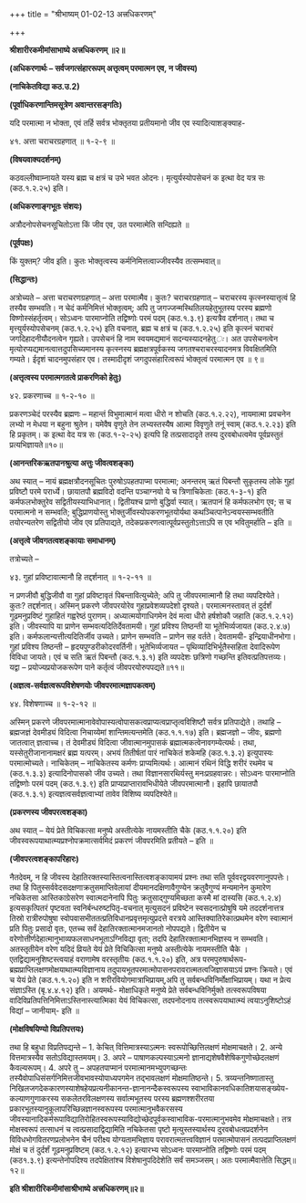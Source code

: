 +++
title = "श्रीभाष्यम् 01-02-13 अत्त्रधिकरणम्"

+++
<div claऽऽ="elementor-widget-container">

**श्रीशारीरकमीमांसाभाष्ये अत्त्रधिकरणम् ॥२॥**

**(अधिकरणार्थः – सर्वजगत्संहाररूपम् अत्तृत्वम् परमात्मन एव, न जीवस्य)**

**(नाचिकेतविद्या कठ.उ.2)**

**(पूर्वाधिकरणान्तिमसूत्रेण अवान्तरसङ्गतिः)**

यदि परमात्मा न भोक्ता, एवं तर्हि सर्वत्र भोक्तृतया प्रतीयमानो जीव एव स्यादित्याशङ्क्याह-

४१. अत्ता चराचरग्रहणात् ॥ १-२-९ ॥

**(विषयवाक्यदर्शनम्)**

कठवल्लीष्वाम्नायते यस्य ब्रह्म च क्षत्रं च उभे भवत ओदनः। मृत्युर्यस्योपसेचनं क इत्था वेद यत्र सः (कठ.१.२.२५) इति।

**(अधिकरणाङ्गभूतः संशयः)**

अत्रौदनोपसेचनसूचितोऽत्ता किं जीव एव, उत परमात्मेति सन्दिह्यते ॥

**(पूर्वपक्षः)**

किं युक्तम्? जीव इति। कुतः भोक्तृत्वस्य कर्मनिमित्तत्वाज्जीवस्यैव तत्सम्भवात्॥

**(सिद्धान्तः)**

अत्रोच्यते – अत्ता चराचरणग्रहणात् – अत्ता परमात्मैव। कुतः? चराचरग्रहणात् – चराचरस्य कृत्स्नस्यात्तृत्वं हि तस्यैव सम्भवति। न चेदं कर्मनिमित्तं भोक्तृत्वम्; अपि तु जगज्जन्मस्थितिलयहेतुभूतस्य परस्य ब्रह्मणो विष्णोस्संहर्तृत्वम्। सोऽध्वनः पारमाप्नोति तद्विष्णोः परमं पदम् (कठ.१.३.९) इत्यत्रैव दर्शनात्। तथा च मृत्त्युर्यस्योपसेचनम् (कठ.१.२.२५) इति वचनात्, ब्रह्म च क्षत्रं च (कठ.१.२.२५) इति कृत्स्नं चराचरं जगदिहादनीयौदनत्वेन गृह्यते। उपसेचनं हि नाम स्वयमद्यमानं सदन्यस्यादनहेतु*ः*। अत उपसेचनत्वेन मृत्योरप्यद्यमानत्वात्तदुपसिच्यमानस्य कृत्स्नस्य ब्रह्मक्षत्रपूर्वकस्य जगतश्चराचरस्यादनमत्र विवक्षितमिति गम्यते। ईदृशं चादनमुपसंहार एव। तस्मादीदृशं जगदुपसंहारित्वरूपं भोक्तृत्वं परमात्मन एव ॥ ९॥

**(अत्तृत्वस्य परमात्मगतत्वे प्राकरणिको हेतुः)**

४२. प्रकरणाच्च ॥ १-२-१० ॥

प्रकरणञ्चेदं परस्यैव ब्रह्मणः – महान्तं विभुमात्मानं मत्वा धीरो न शोचति (कठ.१.२.२२), नायमात्मा प्रवचनेन लभ्यो न मेधया न बहुना श्रुतेन। यमेवैष वृणुते तेन लभ्यस्तस्यैष आत्मा विवृणुते तनूं स्वाम् (कठ.१.२.२३) इति हि प्रकृतम्। क इत्था वेद यत्र सः (कठ.१-२-२५) इत्यपि हि तत्प्रसादादृते तस्य दुरवबोधत्वमेव पूर्वप्रस्तुतं प्रत्यभिज्ञायते॥१०॥

**(आनन्तरिकऋतपानश्रुत्या अत्तुः जीवत्वशङ्का)**

अथ स्यात् – नायं ब्रह्मक्षत्रौदनसूचितः पुरुषोऽपहतपाप्मा परमात्मा; अनन्तरम् ऋतं पिबन्तौ सुकृतस्य लोके गुहां प्रविष्टौ परमे परार्ध्ये। छायातपौ ब्रह्मविदो वदन्ति पञ्चाग्नयो ये च त्रिणाचिकेताः (कठ.१-३-१) इति कर्मफलभोक्तुरेव सद्वितीयस्याभिधानात्। द्वितीयश्च प्राणो बुद्धिर्वा स्यात्। ऋतपानं हि कर्मफलभोग एव; स च परमात्मनो न सम्भवति; बुद्धिप्राणयोस्तु भोक्तुर्जीवस्योपकरणभूतयोर्यथा कथञ्चित्पानेऽन्वयस्सम्भवतीति तयोरन्यतरेण सद्वितीयो जीव एव प्रतिपाद्यते, तदेकप्रकरणत्वात्पूर्वप्रस्तुतोऽत्ताऽपि स एव भवितुमर्हाति – इति ॥

**(अत्तृत्वे जीवगतत्वशङ्कायाः समाधानम्)**

तत्रोच्यते –

४३. गुहां प्रविष्टावात्मानौ हि तद्दर्शनात् ॥ १-२-११ ॥

न प्रणजीवौ बुद्धिजीवौ वा गुहां प्रविष्टावृतं पिबन्तावित्युच्येते; अपि तु जीवपरमात्मानौ हि तथा व्यपदिश्येते। कुतः? तद्दर्शनात्। अस्मिन् प्रकरणे जीवपरयोरेव गुहाप्रवेशव्यपदेशो दृश्यते। परमात्मनस्तावत् तं दुर्दर्शं गूढमनुप्रविष्टं गुहाहितं गह्वरेष्ठं पुराणम्। अध्यात्मयोगाधिगमेन देवं मत्वा धीरो हर्षशोकौ जहाति (कठ.१.२.१२) इति। जीवस्यापि या प्राणेन सम्भवत्यदितिर्देवतामयी। गुहां प्रविश्य तिष्ठन्ती या भूतेभिर्व्यजायत (कठ.२.४.७) इति। कर्मफलान्यत्तीत्यदितिर्जीव उच्यते। प्राणेन सम्भवति – प्राणेन सह वर्तते। देवतामयी- इन्द्रियाधीनभोगा। गुहां प्रविश्य तिष्ठन्ती – हृदयपुण्डरीकोदरवर्तिनी। भूतेभिर्व्यजायत – पृथिव्यादिभिर्भूतैस्सहिता देवादिरूपेण विविधा जायते। एवं च सति ऋतं पिबन्तौ (कठ.१.३.१) इति व्यपदेशः छत्रिणो गच्छन्ति इतिवत्प्रतिपत्तव्यः। यद्वा – प्रयोज्यप्रयोजकरूपेण पाने कर्तृत्वं जीवपरयोरुपपद्यते॥११॥

**(अज्ञत्व-सर्वज्ञत्वरूपविशेषणयोः जीवपरमात्मज्ञापकत्वम्)**

४४. विशेषणाच्च ॥ १-२-१२ ॥

अस्मिन् प्रकरणे जीवपरमात्मानावेवोपास्यत्वोपासकत्वप्राप्यत्वप्राप्तृत्वविशिष्टौ सर्वत्र प्रतिपाद्येते। तथाहि – ब्रह्मजज्ञं देवमीड्यं विदित्वा निचाय्येमां शान्तिमत्यन्तमेति (कठ.१.१.१७) इति। ब्रह्मजज्ञो – जीवः, ब्रह्मणो जातत्वात् ज्ञत्वाच्च। तं देवमीड्यं विदित्वा जीवात्मानमुपासकं ब्रह्मात्मकत्वेनावगम्येत्यर्थः। तथा, यस्सेतुरीजानानामक्षरं ब्रह्म यत्परम्। अभयं तितीर्षतां पारं नाचिकेतं शकेमहि (कठ.१.३.२) इत्युपास्यः परमात्मोच्यते। नाचिकेतम् – नाचिकेतस्य कर्मणः प्राप्यमित्यर्थः। आत्मानं रथिनं विद्धि शरीरं रथमेव च (कठ.१.३.३) इत्यादिनोपासको जीव उच्यते। तथा विज्ञानसारथिर्यस्तु मनःप्रग्रहवान्नरः। सोऽध्वनः पारमाप्नोति तद्विष्णोः परमं पदम् (कठ.१.३.९) इति प्राप्यप्राप्तारावभिधीयेते जीवपरमात्मानौ। इहापि छायातपौ (कठ.१.३.१) इत्यज्ञत्वसर्वज्ञत्वाभ्यां तावेव विशिष्य व्यपदिश्येते॥

**(प्रकरणस्य जीवपरत्वशङ्का)**

अथ स्यात् – येयं प्रेते विचिकत्सा मनुष्ये अस्तीत्येके नायमस्तीति चैके (कठ.१.१.२०) इति जीवस्वरूपयाथात्म्यप्रश्नोपक्रमात्सर्वमिदं प्रकरणं जीवपरमिति प्रतीयते – इति ॥

**(जीवपरत्वशङ्कापरिहारः)**

नैतदेवम्, न हि जीवस्य देहातिरक्तस्यास्तित्वनास्तित्वशङ्कायामयं प्रश्नः तथा सति पूर्ववरद्वयवरणानुपपत्तेः। तथा हि पितुस्सर्ववेदसदक्षणाक्रतुसमाप्तिवेलायां दीयमानदक्षिणावैगुण्येन क्रतुवैगुण्यं मन्यमानेन कुमारेण नचिकेतसा आस्तिकाग्रेसरेण स्वात्मदानेनापि पितुः क्रतुसाद्गुण्यमिच्छता कस्मै मां दास्यसि (कठ.१.२.४) इत्यसकृत्पितरं पृष्टवता स्वनिर्बन्धरुष्टपितृ-वचनात् मृत्युसदनं प्रविष्टेन स्वसदनात्प्रोषुषि यमे तददर्शनात्तत्र तिस्रो रात्रीरुपोषुषा स्वोपवासभीततत्प्रतिविधानप्रवृत्तमृत्युप्रदत्ते वरत्रये आस्तिक्यातिरेकात्प्रथमेन वरेण स्वात्मानं प्रति पितुः प्रसादो वृतः, एतच्च सर्वं देहातिरक्तात्मानमजानतो नोपपद्यते। द्वितीयेन च वरेणोत्तीर्णदेहात्मानुभाव्यफलसाधनभूताऽग्निविद्या वृता; तदपि देहातिरक्तात्मानभिज्ञस्य न सम्भवति। अतस्तृतीयेन वरेण यदिदं व्रियते येयं प्रेते विचिकित्सा मनुष्ये अस्तीत्येके नायमस्तीति चैके । एतद्विद्यामनुशिष्टस्त्वयाहं वराणामेष वरस्तृतीयः (कठ.१.१.२०) इति, अत्र परमपुरुषार्थरूप-ब्रह्मप्राप्तिलक्षणमोक्षयाथात्म्यविज्ञानाय तदुपायभूतपरमात्मोपासनपरावरात्मतत्वजिज्ञासयाऽयं प्रश्नः क्रियते। एवं च येयं प्रेते (कठ.१.१.२०) इति न शरीरवियोगमात्राभिप्रायम्,अपि तु सर्वबन्धविनिर्मोक्षाभिप्रायम्। यथा न प्रेत्य संज्ञाऽस्ति (बृ.४.४.१२) इति। अयमर्थः- मोक्षाधिकृते मनुष्ये प्रेते सर्वबन्धविनिर्मुक्ते तत्स्वरूपविषया वादिविप्रतिपत्तिनिमित्ताऽस्तिनास्त्यात्मिका येयं विचिकत्सा, तदपनोदनाय तत्स्वरूपयाथात्म्यं त्वयाऽनुशिष्टोऽहं विद्यां – जानीयाम्- इति ॥

**(मोक्षविषयिण्यो विप्रतिपत्तयः)**

तथा हि बहुधा विप्रतिपद्यन्ते – 1. केचित् वित्तिमात्रस्याऽत्मनः स्वरूपोच्छित्तिलक्षणं मोक्षमाचक्षते। 2. अन्ये वित्तमात्रस्यैव सतोऽविद्यास्तमयम्। 3. अपरे – पाषाणकल्पस्याऽत्मनो ज्ञानाद्यशेषवैशेषिकगुणोच्छेदलक्षणं कैवल्यरूपम्। 4. अपरे तु – अपहतपाप्मानं परमात्मानमभ्युपगच्छन्तः तस्यैवोपाधिसंसर्गनिमित्तजीवभावस्योपाध्यपगमेन तद्भावलक्षणं मोक्षमातिष्ठन्ते। 5. त्रय्यन्तनिष्णातास्तु निखिलजगदेककारणस्याशेषहेयप्रत्यनीकानन्त-ज्ञानानन्दैकस्वरूपस्य स्वाभाविकानवधिकातिशयासङ्ख्येय-कल्याणगुणाकरस्य सकलेतरविलक्षणस्य सर्वात्मभूतस्य परस्य ब्रह्मणश्शरीरतया प्रकारभूतस्यानुकूलापरिच्छिन्नज्ञानस्वरूपस्य परमात्मानुभवैकरसस्य जीवस्यानादिकर्मरूपाविद्यातिरोहितस्वरूपस्याविद्योच्छेदपूर्वकस्वाभाविक-परमात्मानुभवमेव मोक्षमाचक्षते। तत्र मोक्षस्वरूपं तत्साधनं च त्वत्प्रसादाद्विद्यामिति नचिकेतसा पृष्टो मृत्युस्तस्यार्थस्य दुरवबोधत्वप्रदर्शनेन विविधभोगवितरणप्रलोभनेन चैनं परीक्ष्य योग्यतामभिज्ञाय परावरात्मतत्त्वविज्ञानं परमात्मोपासनं तत्पदप्राप्तिलक्षणं मोक्षं च तं दुर्दर्शं गूढमनुप्रविष्टम् (कठ.१.२.१२) इत्यारभ्य सोऽध्वनः पारमाप्नोति
तद्विष्णोः परमं पदम् (कठ१.३.९) इत्यन्तेनोपदिश्य तदपेक्षितांश्च विशेषानुपदिदेशेति सर्वं समञ्जसम्। अतः परमात्मैवात्तेति सिद्धम्॥१२॥

**इति श्रीशारीरिकमीमांसाश्रीभाष्ये अत्त्रधिकरणम्॥२॥**

</div>
